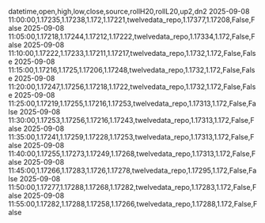 datetime,open,high,low,close,source,rollH20,rollL20,up2,dn2
2025-09-08 11:00:00,1.17235,1.17238,1.172,1.17221,twelvedata_repo,1.17377,1.17208,False,False
2025-09-08 11:05:00,1.17218,1.17244,1.17212,1.17222,twelvedata_repo,1.17334,1.172,False,False
2025-09-08 11:10:00,1.17222,1.17233,1.17211,1.17217,twelvedata_repo,1.1732,1.172,False,False
2025-09-08 11:15:00,1.17216,1.1725,1.17206,1.17248,twelvedata_repo,1.1732,1.172,False,False
2025-09-08 11:20:00,1.17247,1.17256,1.17218,1.1722,twelvedata_repo,1.1732,1.172,False,False
2025-09-08 11:25:00,1.17219,1.17255,1.17216,1.17253,twelvedata_repo,1.17313,1.172,False,False
2025-09-08 11:30:00,1.17253,1.17256,1.17216,1.17243,twelvedata_repo,1.17313,1.172,False,False
2025-09-08 11:35:00,1.17241,1.17259,1.17228,1.17253,twelvedata_repo,1.17313,1.172,False,False
2025-09-08 11:40:00,1.17255,1.17273,1.17249,1.17268,twelvedata_repo,1.17313,1.172,False,False
2025-09-08 11:45:00,1.17266,1.17283,1.1726,1.17278,twelvedata_repo,1.17295,1.172,False,False
2025-09-08 11:50:00,1.17277,1.17288,1.17268,1.17282,twelvedata_repo,1.17283,1.172,False,False
2025-09-08 11:55:00,1.17282,1.17288,1.17258,1.17266,twelvedata_repo,1.17288,1.172,False,False
